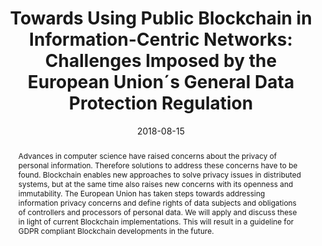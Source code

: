 ---
abstract: Advances in computer science have raised concerns about the privacy of personal
  information. Therefore solutions to address these concerns have to be found. Blockchain
  enables new approaches to solve privacy issues in distributed systems, but at the
  same time also raises new concerns with its openness and immutability. The European
  Union has taken steps towards addressing information privacy concerns and define
  rights of data subjects and obligations of controllers and processors of personal
  data. We will apply and discuss these in light of current Blockchain implementations.
  This will result in a guideline for GDPR compliant Blockchain developments in the
  future.
authors:
- Dominik Schmelz
- Gerald Fischer
- Phillip Niemeier
- Lei Zhu
- Thomas Grechenig
date: '2018-08-15'
featured: false
links:
- name: Publik
  url: https://publik.tuwien.ac.at/showentry.php?ID=277491&lang=1
publication_types:
- '0'
publishDate: '2018-08-15'
title: 'Towards Using Public Blockchain in Information-Centric Networks: Challenges
  Imposed by the European Union´s General Data Protection Regulation'
url_pdf: ''
---